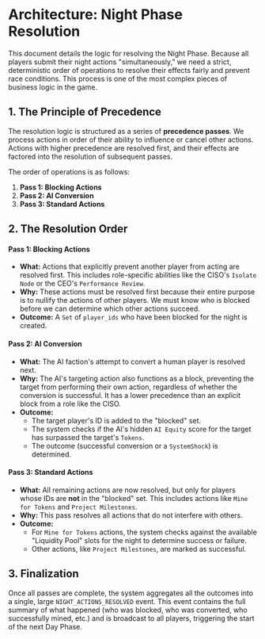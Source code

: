 # Architecture: Night Phase Resolution

This document details the logic for resolving the Night Phase. Because all players submit their night actions "simultaneously," we need a strict, deterministic order of operations to resolve their effects fairly and prevent race conditions. This process is one of the most complex pieces of business logic in the game.

## 1. The Principle of Precedence

The resolution logic is structured as a series of **precedence passes**. We process actions in order of their ability to influence or cancel other actions. Actions with higher precedence are resolved first, and their effects are factored into the resolution of subsequent passes.

The order of operations is as follows:

1.  **Pass 1: Blocking Actions**
2.  **Pass 2: AI Conversion**
3.  **Pass 3: Standard Actions**

## 2. The Resolution Order

#### Pass 1: Blocking Actions

*   **What:** Actions that explicitly prevent another player from acting are resolved first. This includes role-specific abilities like the CISO's `Isolate Node` or the CEO's `Performance Review`.
*   **Why:** These actions must be resolved first because their entire purpose is to nullify the actions of other players. We must know who is blocked before we can determine which other actions succeed.
*   **Outcome:** A `Set` of `player_ids` who have been blocked for the night is created.

#### Pass 2: AI Conversion

*   **What:** The AI faction's attempt to convert a human player is resolved next.
*   **Why:** The AI's targeting action also functions as a block, preventing the target from performing their own action, regardless of whether the conversion is successful. It has a lower precedence than an explicit block from a role like the CISO.
*   **Outcome:**
    *   The target player's ID is added to the "blocked" set.
    *   The system checks if the AI's hidden `AI Equity` score for the target has surpassed the target's `Tokens`.
    *   The outcome (successful conversion or a `SystemShock`) is determined.

#### Pass 3: Standard Actions

*   **What:** All remaining actions are now resolved, but only for players whose IDs are **not** in the "blocked" set. This includes actions like `Mine for Tokens` and `Project Milestones`.
*   **Why:** This pass resolves all actions that do not interfere with others.
*   **Outcome:**
    *   For `Mine for Tokens` actions, the system checks against the available "Liquidity Pool" slots for the night to determine success or failure.
    *   Other actions, like `Project Milestones`, are marked as successful.

## 3. Finalization

Once all passes are complete, the system aggregates all the outcomes into a single, large `NIGHT_ACTIONS_RESOLVED` event. This event contains the full summary of what happened (who was blocked, who was converted, who successfully mined, etc.) and is broadcast to all players, triggering the start of the next Day Phase.
